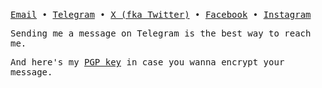 <br/>
<samp>

<a href="mailto:abidaghifar@proton.me">Email</a> • <a href="https://evarody.t.me">Telegram</a> • <a href="https://x.com/evarody_">X (fka Twitter)<a/> • <a href="https://www.facebook.com/gusase35">Facebook</a> • <a href="https://www.instagram.com/gusesa.gag">Instagram</a>

Sending me a message on Telegram is the best way to reach me.

And here's my [PGP key](https://github.com/gusase.gpg) in case you wanna encrypt your message.
</samp>
